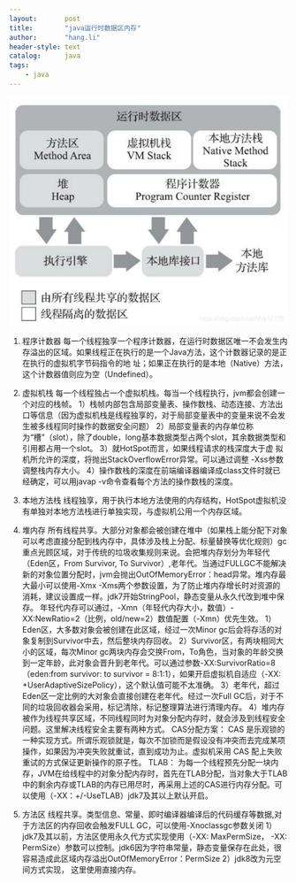 ```yaml
---
layout:       post
title:        "java运行时数据区内存"
author:       "hang.li"
header-style: text
catalog:      java
tags:
    - java
---
```

![img.png](/img/in-post/java/java-runtime-memory.png)
1. 程序计数器
   每一个线程独享一个程序计数器，在运行时数据区唯一不会发生内存溢出的区域。如果线程正在执行的是一个Java方法，这个计数器记录的是正在执行的虚拟机字节码指令的地 址；如果正在执行的是本地（Native）方法，这个计数器值则应为空（Undefined）。

2. 虚拟机栈
   每一个线程独占一个虚拟机栈。每当一个线程执行，jvm都会创建一个对应的栈帧。
   1）栈帧内部包含局部变量表、操作数栈、动态连接、方法出口等信息（因为虚拟机栈是线程独享的，对于局部变量表中的变量来说不会发生被多线程同时操作的数据安全问题）
   2）局部变量表的内存单位称为“槽”（slot），除了double，long基本数据类型占两个slot，其余数据类型和引用都占用一个slot。
   3）就HotSpot而言，如果线程请求的栈深度大于虚 拟机所允许的深度，将抛出StackOverflowError异常。可以通过调整 -Xss参数调整栈内存大小。
   4）操作数栈的深度在前端编译器编译成class文件时就已经确定，可以用javap -v命令查看每个方法的操作数栈的深度。

3. 本地方法栈
   线程独享，用于执行本地方法使用的内存结构，HotSpot虚拟机没有单独对本地方法栈进行单独实现，与虚拟机公用一个内存区域。

4. 堆内存
   所有线程共享。大部分对象都会被创建在堆中（如果栈上能分配下对象可以考虑直接分配到栈内存中，具体涉及栈上分配、标量替换等优化规则）gc重点光顾区域，对于传统的垃圾收集规则来说。会把堆内存划分为年轻代（Eden区，From Survivor, To Survivor）,老年代。当通过FULLGC不能解决新的对象位置分配时，jvm会抛出OutOfMemoryError：head异常。堆内存最大最小可以使用-Xmx -Xms两个参数设置，为了防止堆内存增长时对资源的消耗，建议设置成一样。jdk7开始StringPool，静态变量从永久代改到堆中保存。
   年轻代内存可以通过，-Xmn（年轻代内存大小，数值）-XX:NewRatio=2（比例，old/new=2）数值配置（-Xmn）优先生效。
   1）Eden区，大多数对象会被创建在此区域，经过一次Minor gc后会将存活的对象复制到Survivor中去，然后整块内存回收。
   2）Survivor区，有两块相同大小的区域，每次Minor gc两块内存会交换From，To角色，当对象的年龄交换到一定年龄，此对象会晋升到老年代。可以通过参数-XX:SurvivorRatio=8（eden:from survivor: to survivor = 8:1:1），如果开启虚拟机自适应（-XX: +UserAdaptiveSizePolicy），这个默认值可能不太准确。
   3）老年代，超过Eden区一定比例的大对象会直接创建在老年代。经过一次Full GC后，对于不同的垃圾回收器会采用，标记清除，标记整理算法进行清理内存。
   4）堆内存被作为线程共享区域，不同线程同时为对象分配内存时，就会涉及到线程安全问题。这里解决线程安全主要有两种方式。
   CAS分配方案： CAS 是乐观锁的一种实现方式。所谓乐观锁就是，每次不加锁而是假设没有冲突而去完成某项操作，如果因为冲突失败就重试，直到成功为止。虚拟机采用 CAS 配上失败重试的方式保证更新操作的原子性。
   TLAB： 为每一个线程预先分配一块内存，JVM在给线程中的对象分配内存时，首先在TLAB分配，当对象大于TLAB中的剩余内存或TLAB的内存已用尽时，再采用上述的CAS进行内存分配。可以使用（-XX：+/-UseTLAB）jdk7及其以上默认开启。

5. 方法区
   线程共享。类型信息、常量、即时编译器编译后的代码缓存等数据,对于方法区的内存回收会触发FULL GC，可以使用-Xnoclassgc参数关闭
   1）jdk7及其以前，方法区使用永久代方式实现使用（-XX: MaxPermSize， -XX: PermSize）参数可以控制。jdk6因为字符串常量，静态变量保存在此处，很容易造成此区域内存溢出OutOfMemoryError：PermSize
   2）jdk8改为元空间方式实现， 这里使用直接内存。
	